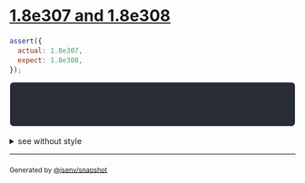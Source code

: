 # [1.8e307 and 1.8e308](../../number.test.js#L107)

```js
assert({
  actual: 1.8e307,
  expect: 1.8e308,
});
```

![img](throw.svg)

<details>
  <summary>see without style</summary>

```console
AssertionError: actual and expect are different

actual: 183_070_000_000_000_000_000_000_000_000_000_000_000_000_000_000_000_000_000_000_000_000_000…
expect: Infinity
```

</details>


---

<sub>
  Generated by <a href="https://github.com/jsenv/core/tree/main/packages/tooling/snapshot">@jsenv/snapshot</a>
</sub>
